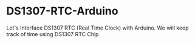 # DS1307-RTC-Arduino
Let's Interface DS1307 RTC (Real Time Clock) with Arduino. We will keep track of time using DS1307 RTC Chip

